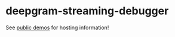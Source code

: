 # deepgram-streaming-debugger

See [public demos](https://github.com/deepgram/public_demos) for hosting information!
